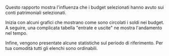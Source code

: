 Questo rapporto mostra l'influenza che i budget selezionati hanno avuto sui conti patrimoniali selezionati.

Inizia con alcuni grafici che mostrano come sono circolati i soldi nei budget. A seguire, una complicata tabella "entrate e uscite" ne mostra l'andamento nel tempo.

Infine, vengono presentate alcune statistiche sul periodo di riferimento. Per tua comodità tutti gli elenchi sono ordinabili.